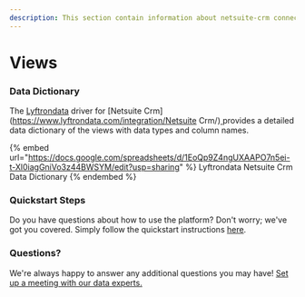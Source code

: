 ```yaml
---
description: This section contain information about netsuite-crm connector views information
---
```


# Views

### Data Dictionary

The [Lyftrondata](https://www.lyftrondata.com/) driver for [Netsuite Crm](https://www.lyftrondata.com/integration/Netsuite Crm/)[ ](https://www.lyftrondata.com/integration/netsuite-crm/)provides a detailed data dictionary of the views with data types and column names.

{% embed url="https://docs.google.com/spreadsheets/d/1EoQp9Z4ngUXAAPO7n5ei-t-Xl0iagGniVo3z44BWSYM/edit?usp=sharing" %}
Lyftrondata Netsuite Crm Data Dictionary
{% endembed %}

### Quickstart Steps

Do you have questions about how to use the platform? Don't worry; we've got you covered. Simply follow the quickstart instructions [here](../../../../quickstart-steps.md).

### Questions? <a href="#questions" id="questions"></a>

We're always happy to answer any additional questions you may have! [Set up a meeting with our data experts.](https://www.lyftrondata.com/book-a-meeting/)


